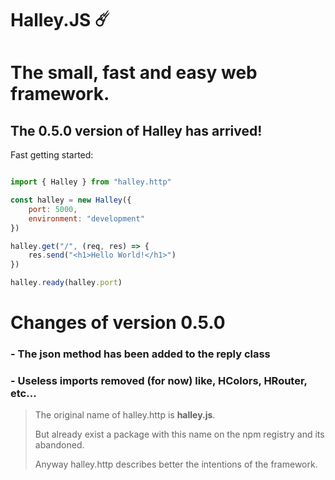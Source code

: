# Halley.JS ☄️
# The small, fast and easy web framework.

## The 0.5.0 version of Halley has arrived!

Fast getting started:

```js

import { Halley } from "halley.http"

const halley = new Halley({
    port: 5000,
    environment: "development"
})

halley.get("/", (req, res) => {
    res.send("<h1>Hello World!</h1>")
})

halley.ready(halley.port)

```

# Changes of version 0.5.0

### - The json method has been added to the reply class
### - Useless imports removed (for now) like, HColors, HRouter, etc...


> The original name of halley.http is **halley.js**.
>
> But already exist a package with this name on the npm registry and its abandoned​.
>
> Anyway halley.http describes better the intentions of the framework.